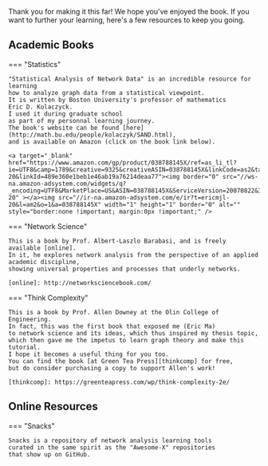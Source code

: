 Thank you for making it this far!
We hope you've enjoyed the book.
If you want to further your learning,
here's a few resources to keep you going.


<!--
## DataCamp

I have a course on DataCamp that you can use
to get further practice.
Signing up also supports me financially
(that's my disclaimer),
though the financial support also helps me make more
programmer-oriented data science content for you!
You can sign up at [DataCamp.com](https://www.datacamp.com/?tap_a=5644-dce66f&tap_s=883155-2f8036&utm_medium=affiliate&utm_source=ericma1)

Here's an overview of what's available

=== "Introduction"

    I created "Introduction to Network Analysis with Python" in 2017,
    and have been continually updating it with the latest API.
    It will give you complementary extra practice to the exercises in this book.

    You can find the course [here](https://learn.datacamp.com/courses/introduction-to-network-analysis-in-python).

=== "Intermediate"

    This is the next step up from "Introduction to Network Analysis".
    You will explore some of the advanced topics in this book,
    with different exercises in there to help you reinforce the ideas.

    The link to this course is [here](https://learn.datacamp.com/courses/intermediate-network-analysis-in-python).

=== "Project"

    Mridul's project is up on DataCamp as a continuation of the series
    of network analysis courses.
    The online learning environment should help you with reinforcing
    the ideas in there.

    The link to his "project course" is [here](https://learn.datacamp.com/projects/76).

-->

## Academic Books

=== "Statistics"

    "Statistical Analysis of Network Data" is an incredible resource for learning
    how to analyze graph data from a statistical viewpoint.
    It is written by Boston University's professor of mathematics
    Eric D. Kolaczyck.
    I used it during graduate school
    as part of my personnal learning journey.
    The book's website can be found [here](http://math.bu.edu/people/kolaczyk/SAND.html),
    and is available on Amazon (click on the book link below).

    <a target="_blank"  href="https://www.amazon.com/gp/product/038788145X/ref=as_li_tl?ie=UTF8&camp=1789&creative=9325&creativeASIN=038788145X&linkCode=as2&tag=ericmjl-20&linkId=489e360e1beb1e46ab19a76214deaa77"><img border="0" src="//ws-na.amazon-adsystem.com/widgets/q?_encoding=UTF8&MarketPlace=US&ASIN=038788145X&ServiceVersion=20070822&ID=AsinImage&WS=1&Format=_SL250_&tag=ericmjl-20" ></a><img src="//ir-na.amazon-adsystem.com/e/ir?t=ericmjl-20&l=am2&o=1&a=038788145X" width="1" height="1" border="0" alt="" style="border:none !important; margin:0px !important;" />

=== "Network Science"

    This is a book by Prof. Albert-Laszlo Barabasi, and is freely available [online].
    In it, he explores network analysis from the perspective of an applied academic discipline,
    showing universal properties and processes that underly networks.

    [online]: http://networksciencebook.com/

=== "Think Complexity"

    This is a book by Prof. Allen Downey at the Olin College of Engineering.
    In fact, this was the first book that exposed me (Eric Ma)
    to network science and its ideas, which thus inspired my thesis topic,
    which then gave me the impetus to learn graph theory and make this tutorial.
    I hope it becomes a useful thing for you too.
    You can find the book [at Green Tea Press][thinkcomp] for free,
    but do consider purchasing a copy to support Allen's work!

    [thinkcomp]: https://greenteapress.com/wp/think-complexity-2e/

## Online Resources

=== "Snacks"

    Snacks is a repository of network analysis learning tools
    curated in the same spirit as the "Awesome-X" repositories
    that show up on GitHub.
